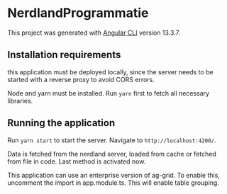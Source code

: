 # NerdlandProgrammatie

This project was generated with [Angular CLI](https://github.com/angular/angular-cli) version 13.3.7.


## Installation requirements

this application must be deployed locally, since the server needs to be started with a reverse proxy to avoid CORS errors. 

Node and yarn must be installed. Run `yarn` first to fetch all necessary libraries.

## Running the application

Run `yarn start` to start the server. Navigate to `http://localhost:4200/`.

Data is fetched from the nerdland server, loaded from cache or fetched from file in code.  Last method is activated now. 

This application can use an enterprise version of ag-grid. To enable this, uncomment the import in app.module.ts. This will enable table grouping.


